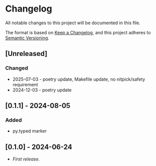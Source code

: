 <!-- markdownlint-configure-file { "MD024": false } -->
# Changelog

All notable changes to this project will be documented in this file.

The format is based on [Keep a Changelog](https://keepachangelog.com/en/1.1.0/),
and this project adheres to [Semantic Versioning](https://semver.org/spec/v2.0.0.html).

## [Unreleased]

### Changed

- 2025-07-03 - poetry update, Makefile update, no nitpick/safety requirement
- 2024-12-03 - poetry update

## [0.1.1] - 2024-08-05

### Added

- py.typed marker

## [0.1.0] - 2024-06-24

- _First release._
